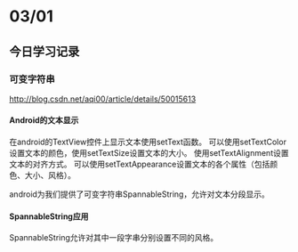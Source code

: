# 03/01
## 今日学习记录
### 可变字符串
http://blog.csdn.net/aqi00/article/details/50015613

#### Android的文本显示
在android的TextView控件上显示文本使用setText函数。
可以使用setTextColor设置文本的颜色，使用setTextSize设置文本的大小。
使用setTextAlignment设置文本的对齐方式。
可以使用setTextAppearance设置文本的各个属性（包括颜色、大小、风格）。

android为我们提供了可变字符串SpannableString，允许对文本分段显示。

#### SpannableString应用
SpannableString允许对其中一段字串分别设置不同的风格。

